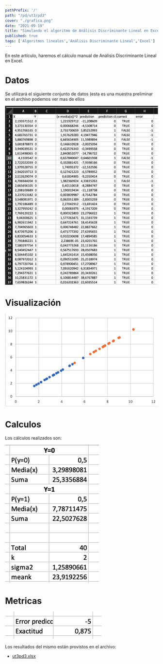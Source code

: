 ```yaml
---
pathPrefix: '/'
path: "/pd/ut3/pd3"
cover: "./grafica.png"
date: "2021-09-19"
title: "Simulando el algoritmo de Análisis Discriminante Lineal en Excel"
published: true
tags: ['Algoritmos lineales','Análisis Discriminante Lineal','Excel']
---
```


En este artículo, haremos el cálculo manual de Análisis Discriminante Lineal en Excel.

# Datos

Se utilizará el siguiente conjunto de datos (esta es una muestra preliminar en el archivo podemos ver mas de ellos


![grafica](https://github.com/JuanFKurucz/ia-portfolio/blob/main/content/posts/ut/ut3/pd/pd3/data.png?raw=true)

# Visualización

![grafica](https://github.com/JuanFKurucz/ia-portfolio/blob/main/content/posts/ut/ut3/pd/pd3/grafica.png?raw=true)

# Calculos

Los cálculos realizados son:

![calculkos](https://github.com/JuanFKurucz/ia-portfolio/blob/main/content/posts/ut/ut3/pd/pd3/calculos.png?raw=true)

# Metricas

![calculkos](https://github.com/JuanFKurucz/ia-portfolio/blob/main/content/posts/ut/ut3/pd/pd3/metricas.png?raw=true)


Los resultados del mismo están provistos en el archivo: 
- [ut3pd3.xlsx](https://github.com/JuanFKurucz/ia-portfolio/blob/main/content/posts/ut/ut3/pd/pd3/ut3pd3.xlsx?raw=true)

